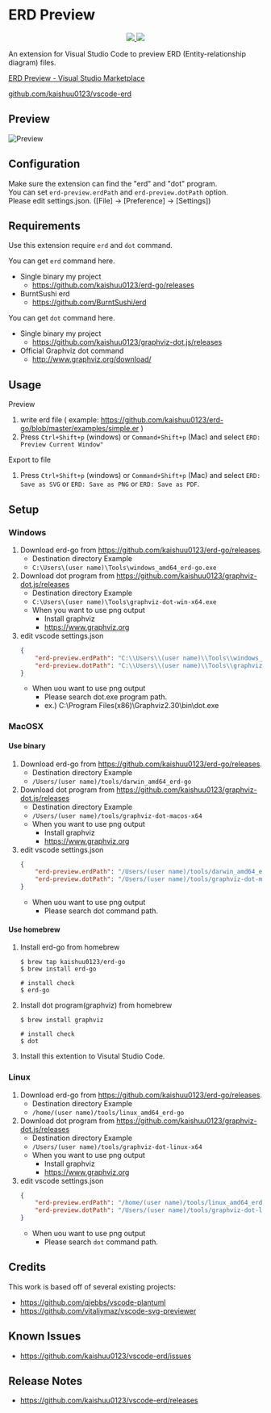 # ERD Preview

<p align="center">
  <a href="https://marketplace.visualstudio.com/items?itemName=kaishuu0123.vscode-erd-preview">
    <img src="https://vsmarketplacebadge.apphb.com/version-short/kaishuu0123.vscode-erd-preview.svg">
  </a>
  <a href="https://marketplace.visualstudio.com/items?itemName=kaishuu0123.vscode-erd-preview">
    <img src="https://vsmarketplacebadge.apphb.com/downloads-short/kaishuu0123.vscode-erd-preview.svg">
  </a>
</p>

An extension for Visual Studio Code to preview ERD (Entity-relationship diagram) files.


[ERD Preview - Visual Studio Marketplace](https://marketplace.visualstudio.com/items?itemName=kaishuu0123.vscode-erd-preview#overview)

[github.com/kaishuu0123/vscode-erd](https://github.com/kaishuu0123/vscode-erd/)

## Preview

![Preview](https://github.com/kaishuu0123/vscode-erd/raw/master/vscode-erd-demo.gif)

## Configuration

Make sure the extension can find the "erd" and "dot" program. <br/>
You can set `erd-preview.erdPath` and `erd-preview.dotPath` option. <br/>
Please edit settings.json. ([File] -> [Preference] -> [Settings])

## Requirements

Use this extension require `erd` and `dot` command.

You can get `erd` command here.

* Single binary my project
    * https://github.com/kaishuu0123/erd-go/releases
* BurntSushi erd
    * https://github.com/BurntSushi/erd

You can get `dot` command here.

* Single binary my project
    * https://github.com/kaishuu0123/graphviz-dot.js/releases
* Official Graphviz dot command
    * http://www.graphviz.org/download/

## Usage

Preview

1. write erd file ( example: https://github.com/kaishuu0123/erd-go/blob/master/examples/simple.er )
1. Press `Ctrl+Shift+p` (windows) or `Command+Shift+p` (Mac) and select `ERD: Preview Current Window"`

Export to file

1. Press `Ctrl+Shift+p` (windows) or `Command+Shift+p` (Mac) and select `ERD: Save as SVG` or `ERD: Save as PNG` or `ERD: Save as PDF`.

## Setup
### Windows

1. Download erd-go from https://github.com/kaishuu0123/erd-go/releases.
   * Destination directory Example
   * `C:\Users\(user name)\Tools\windows_amd64_erd-go.exe`
2. Download dot program from https://github.com/kaishuu0123/graphviz-dot.js/releases
   * Destination directory Example
   * `C:\Users\(user name)\Tools\graphviz-dot-win-x64.exe`
   * When you want to use png output
     * Install graphviz
     * https://www.graphviz.org
3. edit vscode settings.json
    ```json
    {
        "erd-preview.erdPath": "C:\\Users\\(user name)\\Tools\\windows_amd64_erd-go.exe",
        "erd-preview.dotPath": "C:\\Users\\(user name)\\Tools\\graphviz-dot-win-x64.exe",
    }
    ```
    * When uou want to use png output
      * Please search dot.exe program path.
      * ex.) C:\Program Files(x86)\Graphviz2.30\bin\dot.exe

### MacOSX
#### Use binary

1. Download erd-go from https://github.com/kaishuu0123/erd-go/releases.
   * Destination directory Example
   * `/Users/(user name)/tools/darwin_amd64_erd-go`
2. Download dot program from https://github.com/kaishuu0123/graphviz-dot.js/releases
   * Destination directory Example
   * `/Users/(user name)/tools/graphviz-dot-macos-x64`
   * When you want to use png output
     * Install graphviz
     * https://www.graphviz.org
3. edit vscode settings.json
    ```json
    {
        "erd-preview.erdPath": "/Users/(user name)/tools/darwin_amd64_erd-go",
        "erd-preview.dotPath": "/Users/(user name)/tools/graphviz-dot-macos-x64",
    }
    ```
    * When uou want to use png output
      * Please search dot command path.

#### Use homebrew
1. Install erd-go from homebrew
   ```shell
   $ brew tap kaishuu0123/erd-go
   $ brew install erd-go

   # install check
   $ erd-go
   ```
2. Install dot program(graphviz) from homebrew
   ```shell
   $ brew install graphviz

   # install check
   $ dot
   ```
3. Install this extention to Visutal Studio Code.

### Linux

1. Download erd-go from https://github.com/kaishuu0123/erd-go/releases.
   * Destination directory Example
   * `/home/(user name)/tools/linux_amd64_erd-go`
2. Download dot program from https://github.com/kaishuu0123/graphviz-dot.js/releases
   * Destination directory Example
   * `/Users/(user name)/tools/graphviz-dot-linux-x64`
   * When you want to use png output
     * Install graphviz
     * https://www.graphviz.org
3. edit vscode settings.json
    ```json
    {
        "erd-preview.erdPath": "/home/(user name)/tools/linux_amd64_erd-go",
        "erd-preview.dotPath": "/Users/(user name)/tools/graphviz-dot-linux-x64",
    }
    ```
    * When uou want to use png output
      * Please search `dot` command path.

## Credits

This work is based off of several existing projects:

* https://github.com/qjebbs/vscode-plantuml
* https://github.com/vitaliymaz/vscode-svg-previewer

## Known Issues

* https://github.com/kaishuu0123/vscode-erd/issues

## Release Notes

* https://github.com/kaishuu0123/vscode-erd/releases

